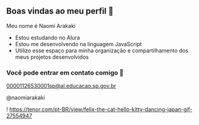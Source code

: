## Boas vindas ao meu perfil 💙

Meu nome é Naomi Arakaki

- Estou estudando no Alura
- Estou me desenvolvendo na linguagem JavaScript
- Utilizo esse espaço para minha organização e compartilhamento dos meus projetos desenvolvidos

### Você pode entrar em contato comigo 📧

00001126530001sp@al.educacao.sp.gov.br

@naomiarakaki

!
https://tenor.com/pt-BR/view/felix-the-cat-hello-kitty-dancing-japan-gif-27554947
